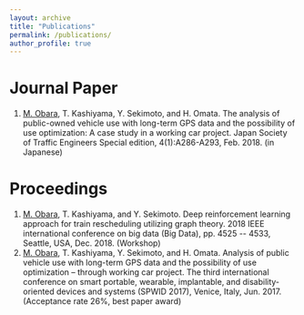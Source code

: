 ```yaml
---
layout: archive
title: "Publications"
permalink: /publications/
author_profile: true
---
```


<!--Preprints / Submitted papers
======
*-->

Journal Paper
======
1. <ins>M. Obara</ins>, T. Kashiyama, Y. Sekimoto, and H. Omata. The analysis of public-owned vehicle use with long-term GPS data and the possibility of use optimization: A case study in a working car project. Japan Society of Traffic Engineers Special edition, 4(1):A286-A293, Feb. 2018. (in Japanese)


Proceedings
======
1. <ins>M. Obara</ins>, T. Kashiyama, and Y. Sekimoto. Deep reinforcement learning approach for train rescheduling utilizing graph theory. 2018 IEEE international conference on big data (Big Data), pp. 4525 -- 4533, Seattle, USA, Dec. 2018. (Workshop)
1. <ins>M. Obara</ins>, T. Kashiyama, Y. Sekimoto, and H. Omata. Analysis of public vehicle use with long-term GPS data and the possibility of use optimization – through working car project. The third international conference on smart portable, wearable, implantable, and disability-oriented devices and systems (SPWID 2017), Venice, Italy, Jun. 2017. (Acceptance rate 26%, best paper award)
